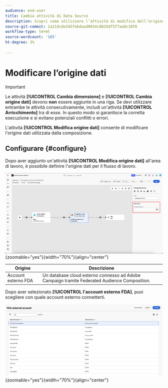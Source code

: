 ```yaml
---
audience: end-user
title: Cambia attività di Data Source
description: Scopri come utilizzare l’attività di modifica dell’origine dati per modificare l’origine dati utilizzata dalla composizione, fornendo maggiore flessibilità nella gestione dei dati in una composizione.
source-git-commit: 2a21dcde345febdaad0934c8835df5f7ae8c30f6
workflow-type: tm+mt
source-wordcount: '165'
ht-degree: 3%

---
```



# Modificare l’origine dati

>[!IMPORTANT]
>
>Le attività **[!UICONTROL Cambia dimensione]** e **[!UICONTROL Cambia origine dati]** devono **non** essere aggiunte in una riga. Se devi utilizzare entrambe le attività consecutivamente, includi un&#39;attività **[!UICONTROL Arricchimento]** tra di esse. In questo modo si garantisce la corretta esecuzione e si evitano potenziali conflitti o errori.

L&#39;attività **[!UICONTROL Modifica origine dati]** consente di modificare l&#39;origine dati utilizzata dalla composizione.

## Configurare {#configure}

Dopo aver aggiunto un&#39;attività **[!UICONTROL Modifica origine dati]** all&#39;area di lavoro, è possibile definire l&#39;origine dati per il flusso di lavoro.

![L&#39;opzione dell&#39;origine dati è evidenziata nell&#39;area di lavoro Federated Audience Composition.](/help/compositions/assets/change-data-source/configure.png){zoomable="yes"}{width="70%"}{align="center"}

| Origine | Descrizione |
| ------ | ----------- |
| Account esterno FDA | Un database cloud esterno connesso ad Adobe Campaign tramite Federated Audience Composition. |

Dopo aver selezionato **[!UICONTROL l&#39;account esterno FDA]**, puoi scegliere con quale account esterno connetterti.

![Viene visualizzato il popover con le opzioni dell&#39;account esterno.](/help/compositions/assets/change-data-source/fda-external-account.png){zoomable="yes"}{width="70%"}{align="center"}

